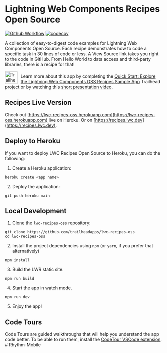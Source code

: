 # Lightning Web Components Recipes Open Source

[![Github Workflow](https://github.com/trailheadapps/lwc-recipes-oss/workflows/CI/badge.svg)](https://github.com/trailheadapps/lwc-recipes-oss/actions?query=workflow%3ACI) [![codecov](https://codecov.io/gh/trailheadapps/lwc-recipes-oss/branch/main/graph/badge.svg)](https://codecov.io/gh/trailheadapps/lwc-recipes-oss)

A collection of easy-to-digest code examples for Lightning Web Components Open Source. Each recipe demonstrates how to code a specific task in 30 lines of code or less. A View Source link takes you right to the code in GitHub. From Hello World to data access and third-party libraries, there is a recipe for that!

<div>
   <img src="https://res.cloudinary.com/hy4kyit2a/f_auto,fl_lossy,q_70/learn/projects/quick-start-explore-the-lightning-web-components-oss-recipes-sample-app/3039bf385440158b5a43a1d42cbbe82d_badge.png" align="left" alt="Trailhead Badge" height="40px" width="40px" style="padding-right: 0.5em;"/>
   <p style="padding-top:0.5em;">
      Learn more about this app by completing the <a href="https://trailhead.salesforce.com/en/content/learn/projects/quick-start-explore-the-lightning-web-components-oss-recipes-sample-app" >Quick Start: Explore the Lightning Web Components OSS Recipes Sample App</a> Trailhead project or by watching this <a href="https://www.youtube.com/watch?v=4mXCLJm8KF4&list=PLgIMQe2PKPSJcuCwM61dEc4jFG_jHqV2t&index=6">short presentation video</a>.
   </p>
</div>

## Recipes Live Version

Check out [https://lwc-recipes-oss.herokuapp.com](https://lwc-recipes-oss.herokuapp.com) live on Heroku. Or on [https://recipes.lwc.dev](https://recipes.lwc.dev).

## Deploy to Heroku

If you want to deploy LWC Recipes Open Source to Heroku, you can do the following:

1. Create a Heroku application:

```
heroku create <app name>
```

2. Deploy the application:

```
git push heroku main
```

## Local Development

1. Clone the `lwc-recipes-oss` repository:

```
git clone https://github.com/trailheadapps/lwc-recipes-oss
cd lwc-recipes-oss
```

2. Install the project dependencies using `npm` (or `yarn`, if you prefer that alternatively)

```
npm install
```

3. Build the LWR static site.

```
npm run build
```

4. Start the app in watch mode.

```
npm run dev
```

5. Enjoy the app!

## Code Tours

Code Tours are guided walkthroughs that will help you understand the app code better. To be able to run them, install the [CodeTour VSCode extension](https://marketplace.visualstudio.com/items?itemName=vsls-contrib.codetour).
#   R h y t h m - M o b i l e 
 
 
